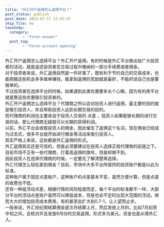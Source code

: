 ```yaml
---
title: "外汇开户返佣怎么选择平台？"
post_status: publish
post_date: 2023-07-17 12:43:47
skip_file: no
taxonomy:
  category:
        - "forex-answer"
  post_tag:
        - "forex-account-opening"
---
```


外汇开户返佣怎么选择平台？外汇开户返佣，有的时候是外汇平台推出给广大投资者的活动，就是返还投资者在交易过程中缴纳的一部分手续费或者佣金。  
对于投资者来说，外汇返佣自然是一件好事了，既有利于节约自己的交易成本，也能把握这些机会多多做单赚钱，能拿到返佣的奖励就是最好，不能的话自己也是要做单的。  
不过投资者在选择平台的时候，如果遇到此类优惠要多长个心眼，因为有的黑平台就是靠这些优惠吸引投资者的。  
外汇开户返佣怎么选择平台？代理商之所以会对投资人进行返佣，最主要的目的就是吸引投资人，并且帮助投资人达到长期交易的目的。  
而代理商的利润也主要来自于投资人交易的 点差 ，投资人如果能够长期的进行交易的话，那么代理商无疑就可以长期的获得利润。  
以前，外汇平台会收取投资人的佣金，因此催生了返佣这个名词，现在佣金已经成为过去式，很多平台就开始进行赠金等活动来吸引投资人。  
其实严格上来说，这些都是外汇返佣的形式。  
外汇返佣其实还是可信的，但是必须要建议在投资人选择正规代理商的前提之下。  
目前市场不乏有一些代理商，打着高返佣的旗号，但是却做不到。  
因此投资人在选择代理商的时候，一定要先了解清楚再选择。  
外汇代理怎么轻松拿到佣金？目前，市场中大多平台所提供的投资账户都是以此为标准。  
这种账户属于固定点差账户，这种账户的点差基本不变，虽然方便计算，但是点差的收费也不低。  
还有一种是浮动点差，根据行情的风险程度而定，每个平台的标准都不一样，大部分平台的浮动点差账户虽然可以降低成本，但是也会不定时出现大范围的浮动，继而大大的增加投资成本费用，有的甚至会扩大到0.7-1，让人望而止步。  
一般来说，外汇经纪商结算佣金是次月结算上月，然后发放上月的，比如7月初至中旬之间，会核对并且发放6月份的交易返佣，形式多为美元，资金也是从境外汇入。
